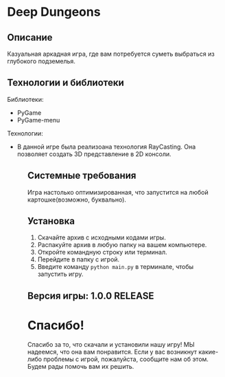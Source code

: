 <h1>Deep Dungeons</h1>
<h2>Описание</h2>
Казуальная аркадная игра, где вам потребуется суметь выбраться из глубокого подземелья. 

<h2>Технологии и библиотеки</h2>
Библиотеки:
<ul>
    <li>PyGame</li>
    <li>PyGame-menu</li>
</ul>
Технологии:
<ul>
    <li>В данной игре была реализоана технология RayCasting. Она позволяет создать 3D представление в 2D консоли.</li>
<ul>


<h2>Системные требования</h2>
Игра настолько оптимизированная, что запустится на любой картошке(возможно, буквально).

<h2>Установка</h2>
<ol>
    <li>Скачайте архив с исходными кодами игры.</li>
    <li>Распакуйте архив в любую папку на вашем компьютере.</li>
    <li>Откройте командную строку или терминал.</li>
    <li>Перейдите в папку с игрой.</li>
    <li>Введите команду <code>python main.py</code> в терминале, чтобы запустить игру.</li>
</ol>

<h2>Версия игры: 1.0.0 RELEASE</h2>

<h1>Спасибо!</h1>
Спасибо за то, что скачали и установили нашу игру! МЫ надеемся, что она вам понравится. Если у вас возникнут какие-либо проблемы с игрой, пожалуйста, сообщите нам об этом. Будем рады помочь вам их решить.